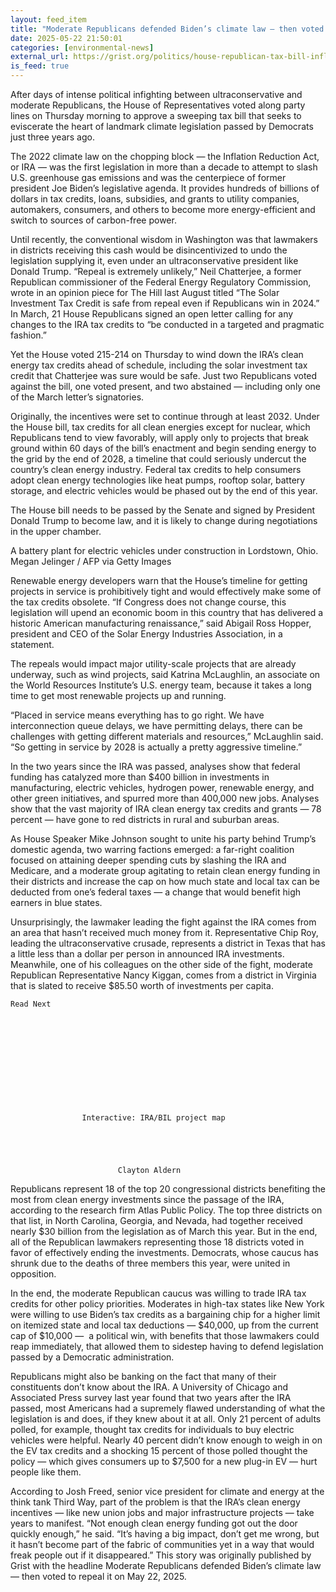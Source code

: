 ```yaml
---
layout: feed_item
title: "Moderate Republicans defended Biden’s climate law — then voted to repeal it"
date: 2025-05-22 21:50:01
categories: [environmental-news]
external_url: https://grist.org/politics/house-republican-tax-bill-inflation-reduction-act-repeal-clean-energy-tax-credits/
is_feed: true
---
```


After days of intense political infighting between ultraconservative and moderate Republicans, the House of Representatives voted along party lines on Thursday morning to approve a sweeping tax bill that seeks to eviscerate the heart of landmark climate legislation passed by Democrats just three years ago. 



The 2022 climate law on the chopping block — the Inflation Reduction Act, or IRA — was the first legislation in more than a decade to attempt to slash U.S. greenhouse gas emissions and was the centerpiece of former president Joe Biden’s legislative agenda. It provides hundreds of billions of dollars in tax credits, loans, subsidies, and grants to utility companies, automakers, consumers, and others to become more energy-efficient and switch to sources of carbon-free power.  



Until recently, the conventional wisdom in Washington was that lawmakers in districts receiving this cash would be disincentivized to undo the legislation supplying it, even under an ultraconservative president like Donald Trump. “Repeal is extremely unlikely,” Neil Chatterjee, a former Republican commissioner of the Federal Energy Regulatory Commission, wrote in an opinion piece for The Hill last August titled “The Solar Investment Tax Credit is safe from repeal even if Republicans win in 2024.” In March, 21 House Republicans signed an open letter calling for any changes to the IRA tax credits to “be conducted in a targeted and pragmatic fashion.”



Yet the House voted 215-214 on Thursday to wind down the IRA’s clean energy tax credits ahead of schedule, including the solar investment tax credit that Chatterjee was sure would be safe. Just two Republicans voted against the bill, one voted present, and two abstained — including only one of the March letter’s signatories.&nbsp;



Originally, the incentives were set to continue through at least 2032. Under the House bill, tax credits for all clean energies except for nuclear, which Republicans tend to view favorably, will apply only to projects that break ground within 60 days of the bill’s enactment and begin sending energy to the grid by the end of 2028, a timeline that could seriously undercut the country’s clean energy industry. Federal tax credits to help consumers adopt clean energy technologies like heat pumps, rooftop solar, battery storage, and electric vehicles would be phased out by the end of this year.&nbsp;



The House bill needs to be passed by the Senate and signed by President Donald Trump to become law, and it is likely to change during negotiations in the upper chamber.



A battery plant for electric vehicles under construction in Lordstown, Ohio.  Megan Jelinger / AFP via Getty Images



Renewable energy developers warn that the House’s timeline for getting projects in service is prohibitively tight and would effectively make some of the tax credits obsolete. “If Congress does not change course, this legislation will upend an economic boom in this country that has delivered a historic American manufacturing renaissance,” said Abigail Ross Hopper, president and CEO of the Solar Energy Industries Association, in a statement.



The repeals would impact major utility-scale projects that are already underway, such as wind projects, said Katrina McLaughlin, an associate on the World Resources Institute’s U.S. energy team, because it takes a long time to get most renewable projects up and running. 



“Placed in service means everything has to go right. We have interconnection queue delays, we have permitting delays, there can be challenges with getting different materials and resources,” McLaughlin said. “So getting in service by 2028 is actually a pretty aggressive timeline.”&nbsp;



In the two years since the IRA was passed, analyses show that federal funding has catalyzed more than $400 billion in investments in manufacturing, electric vehicles, hydrogen power, renewable energy, and other green initiatives, and spurred more than 400,000 new jobs. Analyses show that the vast majority of IRA clean energy tax credits and grants — 78 percent — have gone to red districts in rural and suburban areas.



As House Speaker Mike Johnson sought to unite his party behind Trump’s domestic agenda, two warring factions emerged: a far-right coalition focused on attaining deeper spending cuts by slashing the IRA and Medicare, and a moderate group agitating to retain clean energy funding in their districts and increase the cap on how much state and local tax can be deducted from one’s federal taxes — a change that would benefit high earners in blue states. 



Unsurprisingly, the lawmaker leading the fight against the IRA comes from an area that hasn’t received much money from it. Representative Chip Roy, leading the ultraconservative crusade, represents a district in Texas that has a little less than a dollar per person in announced IRA investments. Meanwhile, one of his colleagues on the other side of the fight, moderate Republican Representative Nancy Kiggan, comes from a district in Virginia that is slated to receive $85.50 worth of investments per capita. 



  
    Read Next
    

      
      
                    
            
        
          
        
      
            
        
                    Interactive: IRA/BIL project map
        
        
          
	
  
                            Clayton Aldern              
        
      
    
  




Republicans represent 18 of the top 20 congressional districts benefiting the most from clean energy investments since the passage of the IRA, according to the research firm Atlas Public Policy. The top three districts on that list, in North Carolina, Georgia, and Nevada, had together received nearly $30 billion from the legislation as of March this year. But in the end, all of the Republican lawmakers representing those 18 districts voted in favor of effectively ending the investments. Democrats, whose caucus has shrunk due to the deaths of three members this year, were united in opposition.&nbsp;



In the end, the moderate Republican caucus was willing to trade IRA tax credits for other policy priorities. Moderates in high-tax states like New York were willing to use Biden’s tax credits as a bargaining chip for a higher limit on itemized state and local tax deductions — $40,000, up from the current cap of $10,000 —  a political win, with benefits that those lawmakers could reap immediately, that allowed them to sidestep having to defend legislation passed by a Democratic administration. 



Republicans might also be banking on the fact that many of their constituents don’t know about the IRA. A University of Chicago and Associated Press survey last year found that two years after the IRA passed, most Americans had a supremely flawed understanding of what the legislation is and does, if they knew about it at all. Only 21 percent of adults polled, for example, thought tax credits for individuals to buy electric vehicles were helpful. Nearly 40 percent didn’t know enough to weigh in on the EV tax credits and a shocking 15 percent of those polled thought the policy — which gives consumers up to $7,500 for a new plug-in EV — hurt people like them. 



According to Josh Freed, senior vice president for climate and energy at the think tank Third Way, part of the problem is that the IRA’s clean energy incentives — like new union jobs and major infrastructure projects — take years to manifest. “Not enough clean energy funding got out the door quickly enough,” he said. “It’s having a big impact, don&#8217;t get me wrong, but it hasn’t become part of the fabric of communities yet in a way that would freak people out if it disappeared.”
This story was originally published by Grist with the headline Moderate Republicans defended Biden&#8217;s climate law — then voted to repeal it on May 22, 2025.

